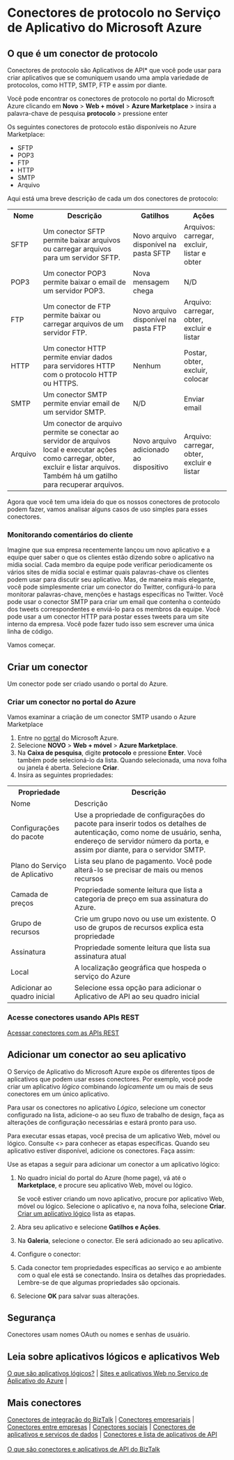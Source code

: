 <properties 
	pageTitle="Conectores de Protocolo de Aplicativos de API do Microsoft Azure | Microsserviço de Aplicativos de API" 
	description="Aprenda a criar Aplicativos de API do Conector de Protocolo do Microsoft Azure e adicionar o Aplicativo de API ao aplicativo lógico; microsserviços" 
	services="app-service\logic" 
	documentationCenter="" 
	authors="MandiOhlinger" 
	manager="dwrede" 
	editor=""/>

<tags 
	ms.service="app-service-logic" 
	ms.workload="integration" 
	ms.tgt_pltfrm="na" 
	ms.devlang="na" 
	ms.topic="article" 
	ms.date="03/31/2015" 
	ms.author="deonhe"/>


# Conectores de protocolo no Serviço de Aplicativo do Microsoft Azure


## O que é um conector de protocolo
Conectores de protocolo são Aplicativos de API* que você pode usar para criar aplicativos que se comuniquem usando uma ampla variedade de protocolos, como HTTP, SMTP, FTP e assim por diante.

Você pode encontrar os conectores de protocolo no portal do Microsoft Azure clicando em **Novo** > **Web + móvel** > **Azure Marketplace** > insira a palavra-chave de pesquisa **protocolo** > pressione enter

Os seguintes conectores de protocolo estão disponíveis no Azure Marketplace:

- SFTP
- POP3
- FTP
- HTTP
- SMTP
- Arquivo

Aqui está uma breve descrição de cada um dos conectores de protocolo:

<table>
<tr>
<th> Nome</th>
<th> Descrição</th>
<th> Gatilhos</th>
<th> Ações</th>

<tr>
<td>SFTP
<td>Um conector SFTP permite baixar arquivos ou carregar arquivos para um servidor SFTP.
<td>Novo arquivo disponível na pasta SFTP

<td>Arquivos: carregar, excluir, listar e obter 

</tr>

<tr>
<td>POP3
<td>Um conector POP3 permite baixar o email de um servidor POP3.
<td>Nova mensagem chega
<td>N/D
</tr>

<tr>
<td>FTP
<td>Um conector de FTP permite baixar ou carregar arquivos de um servidor FTP.
<td>Novo arquivo disponível na pasta FTP
<td>Arquivo: carregar, obter, excluir e listar
</tr>

<tr>
<td>HTTP
<td>Um conector HTTP permite enviar dados para servidores HTTP com o protocolo HTTP ou HTTPS.
<td>Nenhum
<td>Postar, obter, excluir, colocar
</tr>

<tr>
<td>SMTP
<td>Um conector SMTP permite enviar email de um servidor SMTP.
<td>N/D
<td>Enviar email
</tr>

<tr>
<td>Arquivo
<td>Um conector de arquivo permite se conectar ao servidor de arquivos local e executar ações como carregar, obter, excluir e listar arquivos. Também há um gatilho para recuperar arquivos.
<td>Novo arquivo adicionado ao dispositivo
<td>Arquivo: carregar, obter, excluir e listar
</tr>


</table>

Agora que você tem uma ideia do que os nossos conectores de protocolo podem fazer, vamos analisar alguns casos de uso simples para esses conectores.

### Monitorando comentários do cliente ###
Imagine que sua empresa recentemente lançou um novo aplicativo e a equipe quer saber o que os clientes estão dizendo sobre o aplicativo na mídia social. Cada membro da equipe pode verificar periodicamente os vários sites de mídia social e estimar quais palavras-chave os clientes podem usar para discutir seu aplicativo. Mas, de maneira mais elegante, você pode simplesmente criar um conector do Twitter, configurá-lo para monitorar palavras-chave, menções e hastags específicas no Twitter. Você pode usar o conector SMTP para criar um email que contenha o conteúdo dos tweets correspondentes e enviá-lo para os membros da equipe. Você pode usar a um conector HTTP para postar esses tweets para um site interno da empresa. Você pode fazer tudo isso sem escrever uma única linha de código.

Vamos começar.

## Criar um conector

Um conector pode ser criado usando o portal do Azure.

### Criar um conector no portal do Azure

Vamos examinar a criação de um conector SMTP usando o Azure Marketplace

1. Entre no [portal](https://manage.windowsazure.com) do Microsoft Azure.
2. Selecione **NOVO** > **Web + móvel** > **Azure Marketplace**.
3. Na **Caixa de pesquisa**, digite **protocolo** e pressione **Enter**. Você também pode selecioná-lo da lista. Quando selecionada, uma nova folha ou janela é aberta. Selecione **Criar**. 
4. Insira as seguintes propriedades:

<table>
<tr><th>Propriedade</th> <th>Descrição</th> </tr>
<tr><td>Nome</td> <td>Descrição</td> </tr>
<tr><td>Configurações do pacote</td> <td>Use a propriedade de configurações do pacote para inserir todos os detalhes de autenticação, como nome de usuário, senha, endereço de servidor número da porta, e assim por diante, para o servidor SMTP. </td> </tr>
<tr><td>Plano do Serviço de Aplicativo</td> <td>Lista seu plano de pagamento. Você pode alterá-lo se precisar de mais ou menos recursos</th> </td>
<tr><td>Camada de preços</td> <td>Propriedade somente leitura que lista a categoria de preço em sua assinatura do Azure.</td> </tr>
<tr><td>Grupo de recursos</td> <td>Crie um grupo novo ou use um existente. O uso de grupos de recursos explica esta propriedade</td> </tr>
<tr><td>Assinatura</td> <td>Propriedade somente leitura que lista sua assinatura atual</td> </tr>
<tr><td>Local</td> <td>A localização geográfica que hospeda o serviço do Azure</th> </td>
<tr><td>Adicionar ao quadro inicial</td> <td>Selecione essa opção para adicionar o Aplicativo de API ao seu quadro inicial</td></tr>
</table>

### Acesse conectores usando APIs REST
[Acessar conectores com as APIs REST](http://go.microsoft.com/fwlink/p/?LinkId=529766)

## Adicionar um conector ao seu aplicativo 
O Serviço de Aplicativo do Microsoft Azure expõe os diferentes tipos de aplicativos que podem usar esses conectores. Por exemplo, você pode criar um aplicativo *lógico* combinando *logicamente* um ou mais de seus conectores em um único aplicativo.

Para usar os conectores no aplicativo *Lógico*, selecione um conector configurado na lista, adicione-o ao seu fluxo de trabalho de design, faça as alterações de configuração necessárias e estará pronto para uso.

Para executar essas etapas, você precisa de um aplicativo Web, móvel ou lógico. Consulte <> para conhecer as etapas específicas. Quando seu aplicativo estiver disponível, adicione os conectores. Faça assim:

Use as etapas a seguir para adicionar um conector a um aplicativo lógico:

1. No quadro inicial do portal do Azure (home page), vá até o **Marketplace**, e procure seu aplicativo Web, móvel ou lógico. 

	Se você estiver criando um novo aplicativo, procure por aplicativo Web, móvel ou lógico. Selecione o aplicativo e, na nova folha, selecione **Criar**. [Criar um aplicativo lógico](app-service-logic-create-a-logic-app.md) lista as etapas.

2. Abra seu aplicativo e selecione **Gatilhos e Ações**.
3. Na **Galeria**, selecione o conector. Ele será adicionado ao seu aplicativo.
4. Configure o conector:
5. Cada conector tem propriedades específicas ao serviço e ao ambiente com o qual ele está se conectando. Insira os detalhes das propriedades. Lembre-se de que algumas propriedades são opcionais.
6. Selecione **OK** para salvar suas alterações.


## Segurança
Conectores usam nomes OAuth ou nomes e senhas de usuário.

## Leia sobre aplicativos lógicos e aplicativos Web
[O que são aplicativos lógicos?](app-service-logic-what-are-logic-apps.md) | [Sites e aplicativos Web no Serviço de Aplicativo do Azure](../app-service-web/app-service-web-app-azure-portal.md) |


## Mais conectores

[Conectores de integração do BizTalk](app-service-logic-integration-connectors.md) | [Conectores empresariais](app-service-logic-enterprise-connectors.md) | [Conectores entre empresas](app-service-logic-b2b-connectors.md) | [Conectores sociais](app-service-logic-social-connectors.md) | [Conectores de aplicativos e serviços de dados](app-service-logic-data-connectors.md) | [Conectores e lista de aplicativos de API](app-service-logic-connectors-list.md)<br/><br/> [O que são conectores e aplicativos de API do BizTalk](app-service-logic-what-are-biztalk-api-apps.md)

<!--HONumber=54--> 